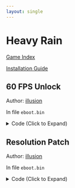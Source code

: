 ```yaml
---
layout: single
---
```


# Heavy Rain

[Game Index](/patch/#patches)

[Installation Guide](https://illusion0001.github.io/install-instructions/)

## 60 FPS Unlock

Author: [illusion](https://twitter.com/illusion0002)

In file `eboot.bin`

<details>
<summary>Code (Click to Expand)</summary>

{% highlight none %}
E8 CF CE 78 00 BE 01 00 00 00

E8 CF CE 78 00 BE 00 00 00 00
{% endhighlight %}

</details>

## Resolution Patch

Author: [illusion](https://twitter.com/illusion0002)

In file `eboot.bin`

<details>
<summary>Code (Click to Expand)</summary>

{% highlight none %}
BE 80 07 00 00 48 8D 91 20 07 00 00 C7 00 00 00 00 00 48 89 48 08 C7 40 30 01 00 00 00 48 89 50 38 48 8D 91 40 0E 00 00 48 81 C1 60 15 00 00 C7 40 60 02 00 00 00 48 89 50 68 C7 80 90 00 00 00 03 00 00 00 48 89 88 98 00 00 00 BA 38 04 00 00

# 720p target

BE 00 05 00 00 48 8D 91 20 07 00 00 C7 00 00 00 00 00 48 89 48 08 C7 40 30 01 00 00 00 48 89 50 38 48 8D 91 40 0E 00 00 48 81 C1 60 15 00 00 C7 40 60 02 00 00 00 48 89 50 68 C7 80 90 00 00 00 03 00 00 00 48 89 88 98 00 00 00 BA D0 02 00 00
{% endhighlight %}

</details>
